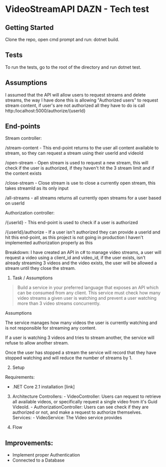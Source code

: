 # VideoStreamAPI DAZN - Tech test

## Getting Started

Clone the repo, open cmd prompt and run: dotnet build.

## Tests

To run the tests, go to the root of the directory and run dotnet test.

## Assumptions

I assumed that the API will allow users to request streams and delete streams, the way I have done this is allowing "Authorized users" to 
request stream content, if user's are not authorized all they have to do is call http:/localhost:5000/authorize/{userId}

## End-points

Stream controller:

/stream-content - This end-point returns to the user all content available to stream, so they can request a stream using their userId and videoId

/open-stream - Open stream is used to request a new stream, this will check if the user is authorized, if they haven't hit the 3 stream limit and if
the content exists
 
/close-stream - Close stream is use to close a currently open stream, this takes streamId as its only input

/all-streams - all streams returns all currently open streams for a user based on userId

Authorization controller: 

/{userId} - This end-point is used to check if a user is authorized 

/{userId}/authorize - If a user isn't authorized they can provide a userId and hit this end-point, as this project is not going in production I 
haven't implemented authorization properly as this 


Breakdown: 
I have created an API in c# to manage video streams, a user will request a video using a client_id and video_id, if the user exists, isn't
already streaming 3 videos and the video exists, the user will be allowed a stream until they close the stream.

1. Task / Assumptions

> Build a service in your preferred language that exposes an API which can be
> consumed from any client. This service must check how many video streams a
> given user is watching and prevent a user watching more than 3 video streams
> concurrently.

Assumptions

The service manages how many videos the user is currently watching and is not responsible for streaming any content.

If a user is watching 3 videos and tries to stream another, the service will refuse to allow another stream.

Once the user has stopped a stream the service will record that they have stopped watching and will reduce the number of streams by 1.

2. Setup

Requirements:
- .NET Core 2.1 installation [link]

3. Architecture
	Controllers:
		- VideoController: Users can request to retrieve all available videos, or specifically request a single video from it's Guid VideoId.
		- AuthorizationController: Users can see check if they are authorized or not, and make a request to authorize themselves.
	Services:
		- VideoService: The Video service provides 
	

4. Flow

## Improvements:

-	Implement proper Authentication 
-	Connected to a Database






